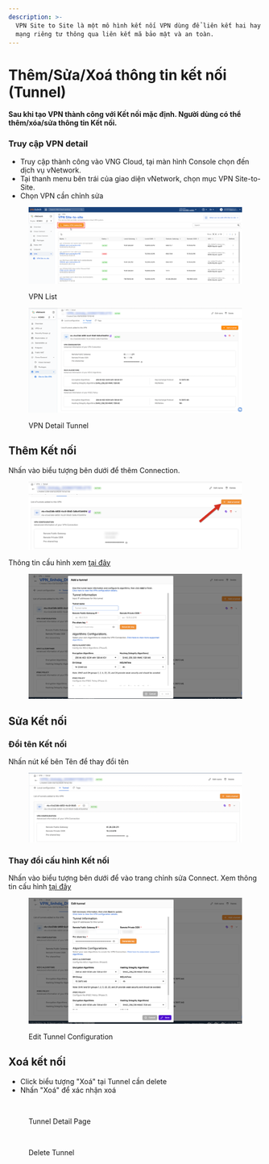 ```yaml
---
description: >-
  VPN Site to Site là một mô hình kết nối VPN dùng để liên kết hai hay nhiều
  mạng riêng tư thông qua liên kết mã bảo mật và an toàn.
---
```


# Thêm/Sửa/Xoá thông tin kết nối (Tunnel)

**Sau khi tạo VPN thành công với Kết nối mặc định. Người dùng có thể thêm/xóa/sửa thông tin Kết nối.**

### Truy cập VPN detail

* Truy cập thành công vào VNG Cloud, tại màn hình Console chọn đến dịch vụ vNetwork.
* Tại thanh menu bên trái của giao diện vNetwork, chọn mục VPN Site-to-Site.
* Chọn VPN cần chỉnh sửa

<figure><img src="../../../.gitbook/assets/1 (2).png" alt=""><figcaption><p>VPN List</p></figcaption></figure>

<figure><img src="../../../.gitbook/assets/image (8) (1) (1) (1).png" alt=""><figcaption><p>VPN Detail Tunnel</p></figcaption></figure>

## Thêm Kết nối

Nhấn vào biểu tượng bên dưới để thêm Connection.

<figure><img src="../../../.gitbook/assets/image (846).png" alt=""><figcaption></figcaption></figure>

Thông tin cấu hình xem [tại đây ](./#cau-hinh-default-tunnel)

<figure><img src="../../../.gitbook/assets/image (847).png" alt=""><figcaption></figcaption></figure>

## Sửa Kết nối

### Đổi tên Kết nối

Nhấn nút kế bên Tên để thay đổi tên



<figure><img src="../../../.gitbook/assets/image (2) (1) (1) (1) (1) (1).png" alt=""><figcaption></figcaption></figure>

### Thay đổi cấu hình Kết nối

Nhấn vào biểu tượng bên dưới để vào trang chỉnh sửa Connect. Xem thông tin cấu hình [tại đây](./#cau-hinh-default-tunnel)

<figure><img src="../../../.gitbook/assets/image (7) (1) (1) (1).png" alt=""><figcaption><p>Edit Tunnel Configuration</p></figcaption></figure>

## Xoá kết nối

* Click biểu tượng "Xoá" tại Tunnel cần delete
* Nhấn "Xoá" để xác nhận xoá

<figure><img src="https://docs.vngcloud.vn/~gitbook/image?url=https%3A%2F%2F1985221522-files.gitbook.io%2F%7E%2Ffiles%2Fv0%2Fb%2Fgitbook-x-prod.appspot.com%2Fo%2Fspaces%252F7rE7M1L7GYcwQzNGd0aB%252Fuploads%252FAndXdGgYMf22hiZKCA9o%252Fimage.png%3Falt%3Dmedia%26token%3D23897fd8-cc18-470e-adab-5dde0f5cbb7f&#x26;width=768&#x26;dpr=4&#x26;quality=100&#x26;sign=b8e37009&#x26;sv=2" alt=""><figcaption><p>Tunnel Detail Page</p></figcaption></figure>

<figure><img src="https://docs.vngcloud.vn/~gitbook/image?url=https%3A%2F%2F1985221522-files.gitbook.io%2F%7E%2Ffiles%2Fv0%2Fb%2Fgitbook-x-prod.appspot.com%2Fo%2Fspaces%252F7rE7M1L7GYcwQzNGd0aB%252Fuploads%252FKtqkg4gYqGngBsCEPgJz%252Fimage.png%3Falt%3Dmedia%26token%3D99a9d8b8-cfe0-46fb-887b-b8117cfc9032&#x26;width=768&#x26;dpr=4&#x26;quality=100&#x26;sign=6b42d20a&#x26;sv=2" alt=""><figcaption><p>Delete Tunnel</p></figcaption></figure>
